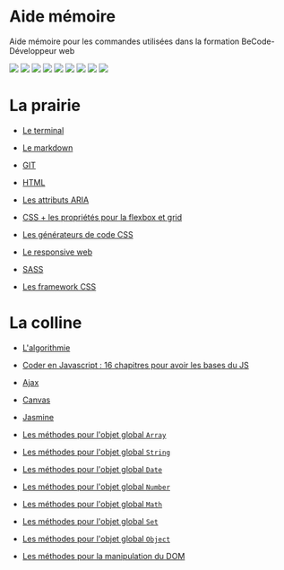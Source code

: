 # Aide mémoire

Aide mémoire pour les commandes utilisées dans la formation BeCode-Développeur web

![](https://img.shields.io/badge/GitHub-100070?style=for-the-badge&logo=github&logoColor=white)
![](https://img.shields.io/badge/Git-E34F26?style=for-the-badge&logo=git&logoColor=white)
![](https://img.shields.io/badge/VScode-777CB4?style=for-the-badge&logo=VScode&logoColor=white)
![](https://img.shields.io/badge/HTML-239120?style=for-the-badge&logo=html5&logoColor=white)
![](https://img.shields.io/badge/CSS3-1572B6?style=for-the-badge&logo=css3&logoColor=white)
![](https://img.shields.io/badge/Sass-CC6699?style=for-the-badge&logo=sass&logoColor=white)
![](https://img.shields.io/badge/JavaScript-F7DF1E?style=for-the-badge&logo=javascript&logoColor=black)
![](https://img.shields.io/badge/PHP-777BB4?style=for-the-badge&logo=php&logoColor=white)
![](https://img.shields.io/badge/MySQL-184782F?style=for-the-badge&logo=mysql&logoColor=white)




# La prairie

* [Le terminal](https://github.com/CalcagnoLoic/aide_memoire/blob/main/R%C3%A9pertoire/terminal.md)

* [Le markdown](https://github.com/CalcagnoLoic/aide_memoire/blob/main/R%C3%A9pertoire/markdown.md)

* [GIT](https://github.com/CalcagnoLoic/aide_memoire/blob/main/R%C3%A9pertoire/git.md)

* [HTML](https://github.com/CalcagnoLoic/aide_memoire/blob/main/R%C3%A9pertoire/html.md)

* [Les attributs ARIA](https://github.com/CalcagnoLoic/aide_memoire/blob/main/R%C3%A9pertoire/aria.md)

* [CSS + les propriétés pour la flexbox et grid](https://github.com/CalcagnoLoic/aide_memoire/blob/main/R%C3%A9pertoire/css.md)

* [Les générateurs de code CSS](https://github.com/CalcagnoLoic/aide_memoire/blob/main/R%C3%A9pertoire/css_outils.md)

* [Le responsive web](https://github.com/CalcagnoLoic/aide_memoire/blob/main/R%C3%A9pertoire/responsive.md)

* [SASS](https://github.com/CalcagnoLoic/aide_memoire/blob/main/R%C3%A9pertoire/sass.md)

* [Les framework CSS](https://github.com/CalcagnoLoic/aide_memoire/blob/main/R%C3%A9pertoire/framework.md)

# La colline 

* [L'algorithmie](https://github.com/CalcagnoLoic/aide_memoire/blob/main/R%C3%A9pertoire/algorithmie.md)

* [Coder en Javascript : 16 chapitres pour avoir les bases du JS](https://github.com/CalcagnoLoic/aide_memoire/blob/main/R%C3%A9pertoire/js.md)

* [Ajax](https://github.com/CalcagnoLoic/aide_memoire/blob/main/R%C3%A9pertoire/chapJS/json_ajax_fetch.md)

* [Canvas](https://github.com/CalcagnoLoic/aide_memoire/blob/main/R%C3%A9pertoire/chapJS/canvas.md)

* [Jasmine](https://github.com/CalcagnoLoic/aide_memoire/blob/main/R%C3%A9pertoire/chapJS/jasmine.md)

* [Les méthodes pour l'objet global `Array`](https://github.com/CalcagnoLoic/aide_memoire/blob/main/R%C3%A9pertoire/array_meth.md)

* [Les méthodes pour l'objet global `String`](https://github.com/CalcagnoLoic/aide_memoire/blob/main/R%C3%A9pertoire/string_meth.md)

* [Les méthodes pour l'objet global `Date`](https://github.com/CalcagnoLoic/aide_memoire/blob/main/R%C3%A9pertoire/date_meth.md)

* [Les méthodes pour l'objet global `Number`](https://github.com/CalcagnoLoic/aide_memoire/blob/main/R%C3%A9pertoire/nombre_meth.md)

* [Les méthodes pour l'objet global `Math`](https://github.com/CalcagnoLoic/aide_memoire/blob/main/R%C3%A9pertoire/math_meth.md)

* [Les méthodes pour l'objet global `Set`](https://github.com/CalcagnoLoic/aide_memoire/blob/main/R%C3%A9pertoire/set_meth.md)

* [Les méthodes pour l'objet global `Object`](https://github.com/CalcagnoLoic/aide_memoire/blob/main/R%C3%A9pertoire/object_meth.md)

* [Les méthodes pour la manipulation du DOM](https://github.com/CalcagnoLoic/aide_memoire/blob/main/R%C3%A9pertoire/object_meth.md)
